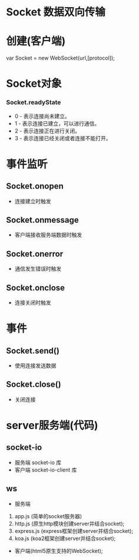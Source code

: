 # Socket  数据双向传输

# 创建(客户端)
var Socket = new WebSocket(url,[protocol]);

# Socket对象
### Socket.readyState
- 0 - 表示连接尚未建立。
- 1 - 表示连接已建立，可以进行通信。
- 2 - 表示连接正在进行关闭。
- 3 - 表示连接已经关闭或者连接不能打开。

# 事件监听
## Socket.onopen  
- 连接建立时触发

## Socket.onmessage  
- 客户端接收服务端数据时触发

## Socket.onerror 
- 通信发生错误时触发

## Socket.onclose  
- 连接关闭时触发

# 事件 
## Socket.send() 
- 使用连接发送数据 

## Socket.close() 
- 关闭连接


# server服务端(代码)

## socket-io 
- 服务端 socket-io 库
- 客户端 socket-io-client 库

## ws
- 服务端 
1. app.js (简单的socket服务器)
2. http.js (原生http模块创建server并结合socket);
3. express.js (express框架创建server并结合socket);
4. koa.js  (koa2框架创建server并结合socket);

- 客户端(html5原生支持的WebSocket);
